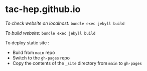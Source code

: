 # tac-hep.github.io

*To check website on localhost:*
```bundle exec jekyll build```


*To build website:*
```bundle exec jekyll build```



To deploy static site :
* Build from ```main``` repo
* Switch to the ```gh-pages``` repo
* Copy the contents of the ```_site``` directory from ```main``` to ```gh-pages``` 
